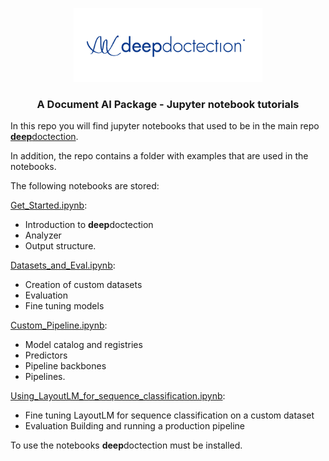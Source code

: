 
<p align="center">
  <img src="https://github.com/deepdoctection/deepdoctection/blob/master/docs/tutorials/_imgs/dd_logo.png" alt="Deep Doctection Logo" width="60%">
  <h3 align="center">
  A Document AI Package - Jupyter notebook tutorials
  </h3>
</p>

In this repo you will find jupyter notebooks that used to be in the main repo [**deep**doctection](https://github.com/deepdoctection/deepdoctection). 

In addition, the repo contains a folder with examples that are used in the notebooks. 

The following notebooks are stored:

[Get_Started.ipynb](Get_Started.ipynb): 
- Introduction to **deep**doctection
- Analyzer 
- Output structure.

[Datasets_and_Eval.ipynb](Datasets_and_Eval.ipynb): 
- Creation of custom datasets
- Evaluation
- Fine tuning models

[Custom_Pipeline.ipynb](Custom_Pipeline.ipynb): 
- Model catalog and registries
- Predictors
- Pipeline backbones
- Pipelines.

[Using_LayoutLM_for_sequence_classification.ipynb](Using_LayoutLM_for_sequence_classification.ipynb): 
- Fine tuning LayoutLM for sequence classification on a custom dataset
- Evaluation 
Building and running a production pipeline 


To use the notebooks **deep**doctection must be installed. 
